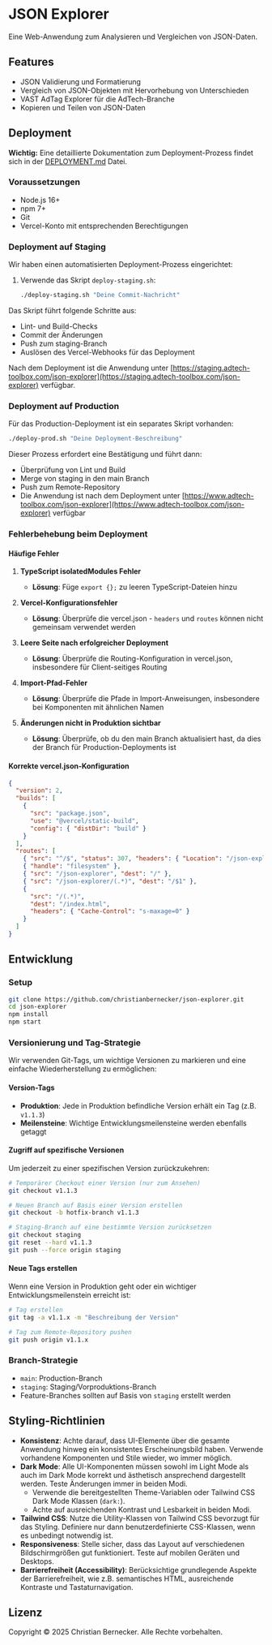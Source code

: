 # JSON Explorer

Eine Web-Anwendung zum Analysieren und Vergleichen von JSON-Daten.

## Features

- JSON Validierung und Formatierung
- Vergleich von JSON-Objekten mit Hervorhebung von Unterschieden
- VAST AdTag Explorer für die AdTech-Branche
- Kopieren und Teilen von JSON-Daten

## Deployment

**Wichtig:** Eine detaillierte Dokumentation zum Deployment-Prozess findet sich in der [DEPLOYMENT.md](./DEPLOYMENT.md) Datei.

### Voraussetzungen

- Node.js 16+
- npm 7+
- Git
- Vercel-Konto mit entsprechenden Berechtigungen

### Deployment auf Staging

Wir haben einen automatisierten Deployment-Prozess eingerichtet:

1. Verwende das Skript `deploy-staging.sh`:
   ```bash
   ./deploy-staging.sh "Deine Commit-Nachricht"
   ```

Das Skript führt folgende Schritte aus:
- Lint- und Build-Checks
- Commit der Änderungen
- Push zum staging-Branch
- Auslösen des Vercel-Webhooks für das Deployment

Nach dem Deployment ist die Anwendung unter [https://staging.adtech-toolbox.com/json-explorer](https://staging.adtech-toolbox.com/json-explorer) verfügbar.

### Deployment auf Production

Für das Production-Deployment ist ein separates Skript vorhanden:

```bash
./deploy-prod.sh "Deine Deployment-Beschreibung"
```

Dieser Prozess erfordert eine Bestätigung und führt dann:
- Überprüfung von Lint und Build
- Merge von staging in den main Branch
- Push zum Remote-Repository
- Die Anwendung ist nach dem Deployment unter [https://www.adtech-toolbox.com/json-explorer](https://www.adtech-toolbox.com/json-explorer) verfügbar

### Fehlerbehebung beim Deployment

#### Häufige Fehler

1. **TypeScript isolatedModules Fehler**
   - **Lösung**: Füge `export {};` zu leeren TypeScript-Dateien hinzu

2. **Vercel-Konfigurationsfehler**
   - **Lösung**: Überprüfe die vercel.json - `headers` und `routes` können nicht gemeinsam verwendet werden

3. **Leere Seite nach erfolgreicher Deployment**
   - **Lösung**: Überprüfe die Routing-Konfiguration in vercel.json, insbesondere für Client-seitiges Routing

4. **Import-Pfad-Fehler**
   - **Lösung**: Überprüfe die Pfade in Import-Anweisungen, insbesondere bei Komponenten mit ähnlichen Namen

5. **Änderungen nicht in Produktion sichtbar**
   - **Lösung**: Überprüfe, ob du den main Branch aktualisiert hast, da dies der Branch für Production-Deployments ist

#### Korrekte vercel.json-Konfiguration

```json
{
  "version": 2,
  "builds": [
    {
      "src": "package.json", 
      "use": "@vercel/static-build",
      "config": { "distDir": "build" }
    }
  ],
  "routes": [
    { "src": "^/$", "status": 307, "headers": { "Location": "/json-explorer" } },
    { "handle": "filesystem" },
    { "src": "/json-explorer", "dest": "/" },
    { "src": "/json-explorer/(.*)", "dest": "/$1" },
    { 
      "src": "/(.*)", 
      "dest": "/index.html",
      "headers": { "Cache-Control": "s-maxage=0" }
    }
  ]
}
```

## Entwicklung

### Setup

```bash
git clone https://github.com/christianbernecker/json-explorer.git
cd json-explorer
npm install
npm start
```

### Versionierung und Tag-Strategie

Wir verwenden Git-Tags, um wichtige Versionen zu markieren und eine einfache Wiederherstellung zu ermöglichen:

#### Version-Tags

- **Produktion**: Jede in Produktion befindliche Version erhält ein Tag (z.B. `v1.1.3`)
- **Meilensteine**: Wichtige Entwicklungsmeilensteine werden ebenfalls getaggt

#### Zugriff auf spezifische Versionen

Um jederzeit zu einer spezifischen Version zurückzukehren:

```bash
# Temporärer Checkout einer Version (nur zum Ansehen)
git checkout v1.1.3

# Neuen Branch auf Basis einer Version erstellen
git checkout -b hotfix-branch v1.1.3

# Staging-Branch auf eine bestimmte Version zurücksetzen
git checkout staging
git reset --hard v1.1.3
git push --force origin staging
```

#### Neue Tags erstellen

Wenn eine Version in Produktion geht oder ein wichtiger Entwicklungsmeilenstein erreicht ist:

```bash
# Tag erstellen
git tag -a v1.1.x -m "Beschreibung der Version"

# Tag zum Remote-Repository pushen
git push origin v1.1.x
```

### Branch-Strategie

- `main`: Production-Branch
- `staging`: Staging/Vorproduktions-Branch
- Feature-Branches sollten auf Basis von `staging` erstellt werden

## Styling-Richtlinien

- **Konsistenz**: Achte darauf, dass UI-Elemente über die gesamte Anwendung hinweg ein konsistentes Erscheinungsbild haben. Verwende vorhandene Komponenten und Stile wieder, wo immer möglich.
- **Dark Mode**: Alle UI-Komponenten müssen sowohl im Light Mode als auch im Dark Mode korrekt und ästhetisch ansprechend dargestellt werden. Teste Änderungen immer in beiden Modi.
  - Verwende die bereitgestellten Theme-Variablen oder Tailwind CSS Dark Mode Klassen (`dark:`).
  - Achte auf ausreichenden Kontrast und Lesbarkeit in beiden Modi.
- **Tailwind CSS**: Nutze die Utility-Klassen von Tailwind CSS bevorzugt für das Styling. Definiere nur dann benutzerdefinierte CSS-Klassen, wenn es unbedingt notwendig ist.
- **Responsiveness**: Stelle sicher, dass das Layout auf verschiedenen Bildschirmgrößen gut funktioniert. Teste auf mobilen Geräten und Desktops.
- **Barrierefreiheit (Accessibility)**: Berücksichtige grundlegende Aspekte der Barrierefreiheit, wie z.B. semantisches HTML, ausreichende Kontraste und Tastaturnavigation.

## Lizenz

Copyright © 2025 Christian Bernecker. Alle Rechte vorbehalten. 